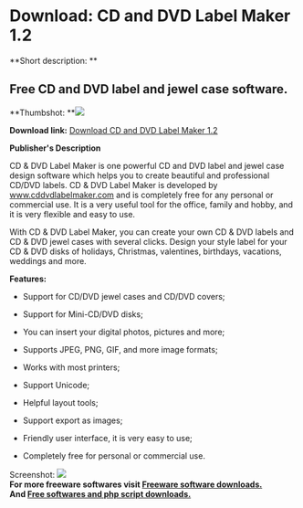 # Download: CD and DVD Label Maker 1.2

**Short description: **

## Free CD and DVD label and jewel case software.

  
**Thumbshot: **![](http://www.freewarefiles.com/screenshot/cddvdlmkr12_md.jpg)   
  
**Download link:** [Download CD and DVD Label Maker 1.2](http://freesoftwares.boysofts.com/CD-and-DVD-Label-Maker_program_46017.html)  
  

**Publisher's Description**  
  

CD & DVD Label Maker is one powerful CD and DVD label and jewel case design
software which helps you to create beautiful and professional CD/DVD labels.
CD & DVD Label Maker is developed by www.cddvdlabelmaker.com and is completely
free for any personal or commercial use. It is a very useful tool for the
office, family and hobby, and it is very flexible and easy to use.

With CD & DVD Label Maker, you can create your own CD & DVD labels and CD &
DVD jewel cases with several clicks. Design your style label for your CD & DVD
disks of holidays, Christmas, valentines, birthdays, vacations, weddings and
more.

**Features:**

  * Support for CD/DVD jewel cases and CD/DVD covers;   

  * Support for Mini-CD/DVD disks;   

  * You can insert your digital photos, pictures and more;   

  * Supports JPEG, PNG, GIF, and more image formats;   

  * Works with most printers;   

  * Support Unicode;   

  * Helpful layout tools;  

  * Support export as images;  

  * Friendly user interface, it is very easy to use;   

  * Completely free for personal or commercial use.   

  
  
Screenshot: ![](http://www.freewarefiles.com/screenshot/cddvdlmkr12.jpg)  
**For more freeware softwares visit [Freeware software downloads.](http://freesoftwares.boysofts.com/)**   
**And [Free softwares and php script downloads.](http://www.boysofts.com/)**

